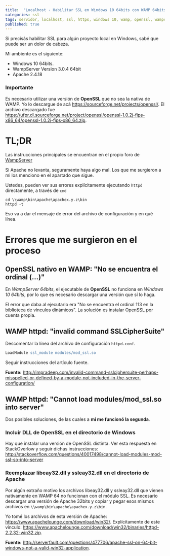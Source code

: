 ```yaml
---
title:  "Localhost - Habilitar SSL en Windows 10 64bits con WAMP 64bits y OpenSSL"
categories: ssl
tags: servidor, localhost, ssl, https, windows 10, wamp, openssl, wampserver, 64bits
published: true
---
```


Si precisás habilitar SSL para algún proyecto local en Windows, sabé que puede
ser un dolor de cabeza.

Mi ambiente es el siguiente:
- Windows 10 64bits.
- WampServer Version 3.0.4 64bit
- Apache 2.4.18

### Importante
Es necesario utilizar una versión de **OpenSSL** que no sea la nativa de WAMP.
Yo lo descargue de acá https://sourceforge.net/projects/openssl/. El archivo
descargado fue https://ufpr.dl.sourceforge.net/project/openssl/openssl-1.0.2j-fips-x86_64/openssl-1.0.2j-fips-x86_64.zip.

# TL;DR
Las instrucciones principales se encuentran en el propio foro de [WampServer](http://forum.wampserver.com/read.php?2,137505,137522#msg-137522)

Si Apache no levanta, seguramente haya algo mal. Los que me surgieron a mi los
menciono en el apartado que sigue.

Ustedes, pueden ver sus errores explícitamente ejecutando `httpd` directamente,
a través de `cmd`

```ssh
cd \\wamp\bin\apache\apachex.y.z\bin
httpd -t
```

Eso va a dar el mensaje de error del archivo de configuración y en qué línea.

# Errores que me surgieron en el proceso

## OpenSSL nativo en WAMP: "No se encuentra el ordinal (...)"

En *WampServer 64bits*, el ejecutable de **OpenSSL** no funciona
en *Windows 10 64bits*, por lo que es necesario descargar una versión que sí lo haga.

El error que daba al ejecutarlo era "No se encuentra el ordinal 113 en la
biblioteca de vínculos dinámicos". La solución es instalar OpenSSL por cuenta propia.

## WAMP httpd: "invalid command SSLCipherSuite"

Descomentar la línea del archivo de configuración `httpd.conf`.

```apache
LoadModule ssl_module modules/mod_ssl.so
```

Seguir instrucciones del artículo fuente.

**Fuente:** http://impradeep.com/invalid-command-sslciphersuite-perhaps-misspelled-or-defined-by-a-module-not-included-in-the-server-configuration/

## WAMP httpd: "Cannot load modules/mod_ssl.so into server"

Dos posibles soluciones, de las cuales a **mi me funcionó la segunda**.

### Incluir DLL de OpenSSL en el directorio de Windows
Hay que instalar una versión de OpenSSL distinta. Ver esta respuesta en StackOverlow y seguir dichas instrucciones: http://stackoverflow.com/questions/40017498/cannot-load-modules-mod-ssl-so-into-server

### Reemplazar libeay32.dll y ssleay32.dll en el directorio de Apache
Por algún extraño motivo los archivos libeay32.dll y ssleay32.dll que vienen
nativamente en WAMP 64 no funcionan con el módulo SSL. Es necesario descargar
una versión de Apache 32bits y copiar y pegar esos mismos archivos en
`\\wamp\bin\apache\apachex.y.z\bin`.

Yo tomé los archivos de esta versión de Apache: https://www.apachelounge.com/download/win32/. Explícitamente de este vínculo: https://www.apachelounge.com/download/win32/binaries/httpd-2.2.32-win32.zip.

**Fuente:** http://serverfault.com/questions/477706/apache-ssl-on-64-bit-windows-not-a-valid-win32-application.
